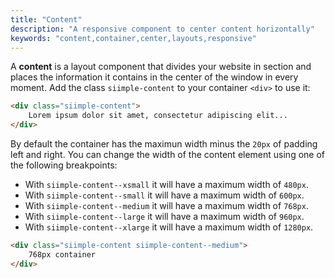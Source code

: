 ```yaml
---
title: "Content"
description: "A responsive component to center content horizontally"
keywords: "content,container,center,layouts,responsive"
--- 
```


A **content** is a layout component that divides your website in section and places the information it contains in the center of the window in every moment. Add the class `siimple-content` to your container `<div>` to use it:

```html
<div class="siimple-content">
    Lorem ipsum dolor sit amet, consectetur adipiscing elit...
</div>
```

By default the container has the maximun width minus the `20px` of padding left and right. You can change the width of the content element using one of the following breakpoints:

- With `siimple-content--xsmall` it will have a maximum width of `480px`.
- With `siimple-content--small` it will have a maximum width of `600px`.
- With `siimple-content--medium` it will have a maximum width of `768px`.
- With `siimple-content--large` it will have a maximum width of `960px`.
- With `siimple-content--xlarge` it will have a maximum width of `1280px`.

```html
<div class="siimple-content siimple-content--medium">
    768px container
</div>
```

